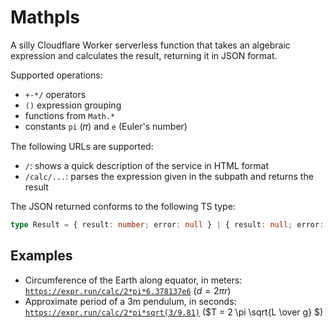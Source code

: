 # Mathpls

A silly Cloudflare Worker serverless function that takes an algebraic expression and calculates the result, returning it in JSON format.

Supported operations:

- `+-*/` operators
- `()` expression grouping
- functions from `Math.*`
- constants `pi` (𝜋) and `e` (Euler's number)

The following URLs are supported:

- `/`: shows a quick description of the service in HTML format
- `/calc/...`: parses the expression given in the subpath and returns the result

The JSON returned conforms to the following TS type:

```ts
type Result = { result: number; error: null } | { result: null; error: string };
```

## Examples

- Circumference of the Earth along equator, in meters:
  [`https://expr.run/calc/2*pi*6.378137e6`](https://expr.run/calc/2*pi*6.378137e6) ($d = 2 \pi r$)
- Approximate period of a 3m pendulum, in seconds:
  [`https://expr.run/calc/2*pi*sqrt(3/9.81)`](<https://expr.run/calc/2*pi*sqrt(3/9.81)>) ($T = 2 \pi \sqrt{L \over g} $)
